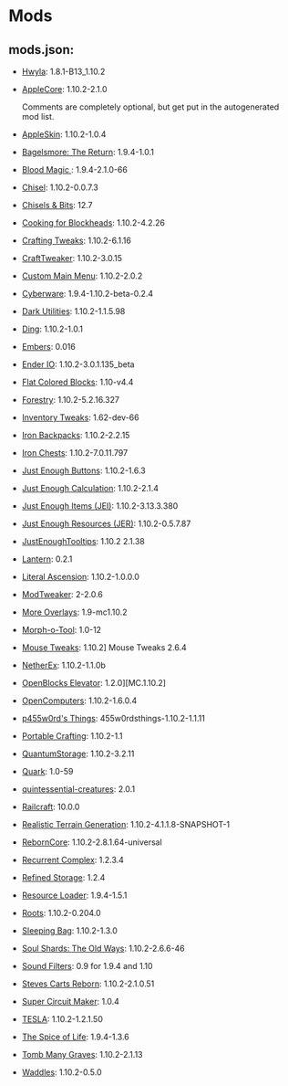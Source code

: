# Mods
## mods.json:
- [Hwyla](https://minecraft.curseforge.com/projects/HWYLA): 1.8.1-B13_1.10.2
- [AppleCore](https://minecraft.curseforge.com/projects/applecore): 1.10.2-2.1.0

  Comments are completely optional, but get put in the autogenerated mod list.
- [AppleSkin](https://minecraft.curseforge.com/projects/appleskin): 1.10.2-1.0.4
- [Bagelsmore: The Return](https://minecraft.curseforge.com/projects/bagelsmore-the-return): 1.9.4-1.0.1
- [Blood Magic ](https://minecraft.curseforge.com/projects/blood-magic): 1.9.4-2.1.0-66
- [Chisel](https://minecraft.curseforge.com/projects/chisel): 1.10.2-0.0.7.3
- [Chisels & Bits](https://minecraft.curseforge.com/projects/chisels-bits): 12.7
- [Cooking for Blockheads](https://minecraft.curseforge.com/projects/cooking-for-blockheads): 1.10.2-4.2.26
- [Crafting Tweaks](https://minecraft.curseforge.com/projects/crafting-tweaks): 1.10.2-6.1.16
- [CraftTweaker](https://minecraft.curseforge.com/projects/crafttweaker): 1.10.2-3.0.15
- [Custom Main Menu](https://minecraft.curseforge.com/projects/custom-main-menu): 1.10.2-2.0.2
- [Cyberware](https://minecraft.curseforge.com/projects/cyberware): 1.9.4-1.10.2-beta-0.2.4
- [Dark Utilities](https://minecraft.curseforge.com/projects/dark-utilities): 1.10.2-1.1.5.98
- [Ding](https://minecraft.curseforge.com/projects/ding): 1.10.2-1.0.1
- [Embers](https://minecraft.curseforge.com/projects/embers): 0.016
- [Ender IO](https://minecraft.curseforge.com/projects/ender-io): 1.10.2-3.0.1.135_beta
- [Flat Colored Blocks](https://minecraft.curseforge.com/projects/flat-colored-blocks): 1.10-v4.4
- [Forestry](https://minecraft.curseforge.com/projects/forestry): 1.10.2-5.2.16.327
- [Inventory Tweaks](https://minecraft.curseforge.com/projects/inventory-tweaks): 1.62-dev-66
- [Iron Backpacks](https://minecraft.curseforge.com/projects/iron-backpacks): 1.10.2-2.2.15
- [Iron Chests](https://minecraft.curseforge.com/projects/iron-chests): 1.10.2-7.0.11.797
- [Just Enough Buttons](https://minecraft.curseforge.com/projects/just-enough-buttons): 1.10.2-1.6.3
- [Just Enough Calculation](https://minecraft.curseforge.com/projects/just-enough-calculation): 1.10.2-2.1.4
- [Just Enough Items (JEI)](https://minecraft.curseforge.com/projects/just-enough-items-jei): 1.10.2-3.13.3.380
- [Just Enough Resources (JER)](https://minecraft.curseforge.com/projects/just-enough-resources-jer): 1.10.2-0.5.7.87
- [JustEnoughTooltips](https://minecraft.curseforge.com/projects/justenoughtooltips): 1.10.2 2.1.38
- [Lantern](https://minecraft.curseforge.com/projects/lantern): 0.2.1
- [Literal Ascension](https://minecraft.curseforge.com/projects/literal-ascension): 1.10.2-1.0.0.0
- [ModTweaker](https://minecraft.curseforge.com/projects/modtweaker): 2-2.0.6
- [More Overlays](https://minecraft.curseforge.com/projects/more-overlays): 1.9-mc1.10.2
- [Morph-o-Tool](https://minecraft.curseforge.com/projects/morph-o-tool): 1.0-12
- [Mouse Tweaks](https://minecraft.curseforge.com/projects/mouse-tweaks): 1.10.2] Mouse Tweaks 2.6.4
- [NetherEx](https://minecraft.curseforge.com/projects/netherex): 1.10.2-1.1.0b
- [OpenBlocks Elevator](https://minecraft.curseforge.com/projects/openblocks-elevator): 1.2.0][MC.1.10.2]
- [OpenComputers](https://minecraft.curseforge.com/projects/opencomputers): 1.10.2-1.6.0.4
- [p455w0rd&#x27;s Things](https://minecraft.curseforge.com/projects/p455w0rds-things): 455w0rdsthings-1.10.2-1.1.11
- [Portable Crafting](https://minecraft.curseforge.com/projects/portable-crafting): 1.10.2-1.1
- [QuantumStorage](https://minecraft.curseforge.com/projects/quantumstorage): 1.10.2-3.2.11
- [Quark](https://minecraft.curseforge.com/projects/quark): 1.0-59
- [quintessential-creatures](http://qcreatures.net/): 2.0.1
- [Railcraft](https://minecraft.curseforge.com/projects/railcraft): 10.0.0
- [Realistic Terrain Generation](https://minecraft.curseforge.com/projects/realistic-terrain-generation): 1.10.2-4.1.1.8-SNAPSHOT-1
- [RebornCore](https://minecraft.curseforge.com/projects/reborncore): 1.10.2-2.8.1.64-universal
- [Recurrent Complex](https://minecraft.curseforge.com/projects/recurrent-complex): 1.2.3.4
- [Refined Storage](https://minecraft.curseforge.com/projects/refined-storage): 1.2.4
- [Resource Loader](https://minecraft.curseforge.com/projects/resource-loader): 1.9.4-1.5.1
- [Roots](https://minecraft.curseforge.com/projects/roots): 1.10.2-0.204.0
- [Sleeping Bag](https://minecraft.curseforge.com/projects/sleeping-bag): 1.10.2-1.3.0
- [Soul Shards: The Old Ways](https://minecraft.curseforge.com/projects/soul-shards-the-old-ways): 1.10.2-2.6.6-46
- [Sound Filters](https://minecraft.curseforge.com/projects/sound-filters): 0.9 for 1.9.4 and 1.10
- [Steves Carts Reborn](https://minecraft.curseforge.com/projects/steves-carts-reborn): 1.10.2-2.1.0.51
- [Super Circuit Maker](https://minecraft.curseforge.com/projects/super-circuit-maker): 1.0.4
- [TESLA](https://minecraft.curseforge.com/projects/tesla): 1.10.2-1.2.1.50
- [The Spice of Life](https://minecraft.curseforge.com/projects/the-spice-of-life): 1.9.4-1.3.6
- [Tomb Many Graves](https://minecraft.curseforge.com/projects/tomb-many-graves): 1.10.2-2.1.13
- [Waddles](https://minecraft.curseforge.com/projects/waddles): 1.10.2-0.5.0
